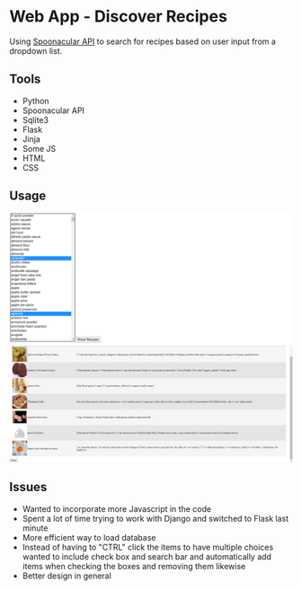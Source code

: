 # Web App - Discover Recipes

Using [Spoonacular API](https://spoonacular.com/) to search for recipes based on user input from a dropdown list.

## Tools

- Python
- Spoonacular API
- Sqlite3
- Flask
- Jinja
- Some JS
- HTML
- CSS

## Usage

![Image1](./images/home.png)
![Image2](./images/results.png)

## Issues

- Wanted to incorporate more Javascript in the code
- Spent a lot of time trying to work with Django and switched to Flask last minute
- More efficient way to load database
- Instead of having to "CTRL" click the items to have multiple choices wanted to include check box and search bar and automatically add items when checking the boxes and removing them likewise
- Better design in general
